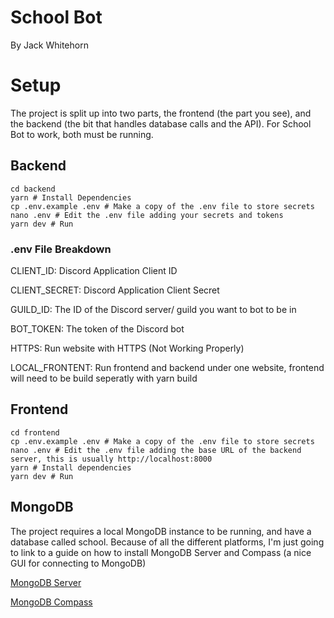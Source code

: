 # School Bot

By Jack Whitehorn

# Setup

The project is split up into two parts, the frontend (the part you see), 
and the backend (the bit that handles database calls and the API). For School Bot to work, both must be running.

## Backend

```shell
cd backend
yarn # Install Dependencies
cp .env.example .env # Make a copy of the .env file to store secrets
nano .env # Edit the .env file adding your secrets and tokens
yarn dev # Run
```

### .env File Breakdown

CLIENT_ID: Discord Application Client ID

CLIENT_SECRET: Discord Application Client Secret

GUILD_ID: The ID of the Discord server/ guild you want to bot to be in

BOT_TOKEN: The token of the Discord bot

HTTPS: Run website with HTTPS (Not Working Properly)

LOCAL_FRONTENT: Run frontend and backend under one website, frontend will need to be build seperatly with yarn build

## Frontend

```shell
cd frontend
cp .env.example .env # Make a copy of the .env file to store secrets
nano .env # Edit the .env file adding the base URL of the backend server, this is usually http://localhost:8000
yarn # Install dependencies
yarn dev # Run
```

## MongoDB
The project requires a local MongoDB instance to be running, and have a database called school.
Because of all the different platforms, I'm just going to link to a guide on how to install MongoDB Server and Compass 
(a nice GUI for connecting to MongoDB)

[MongoDB Server](https://docs.mongodb.com/manual/installation/#mongodb-community-edition-installation-tutorials)

[MongoDB Compass](https://docs.mongodb.com/compass/current/install)
